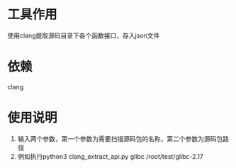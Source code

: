 # 工具作用
使用clang提取源码目录下各个函数接口，存入json文件


# 依赖
clang


# 使用说明
1. 输入两个参数，第一个参数为需要扫描源码包的名称，第二个参数为源码包路径
2. 例如执行python3 clang_extract_api.py glibc /root/test/glibc-2.17